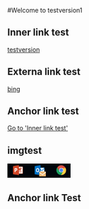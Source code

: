 #Welcome to testversion1

## Inner link test
[testversion](testversion)

## Externa link test
[bing](http://www.bing.com)

## Anchor link test
[Go to 'Inner link test'](#AnchorText)   

## imgtest
![image](../images/1.png)

## <a id="AnchorText"> </a>Anchor link Test
